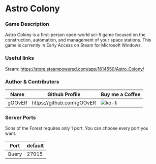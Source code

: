 # Astro Colony

### Game Description

Astro Colony is a first-person open-world sci-fi game focused on the construction, automation, and management of your space stations. This game is currently in Early Access on Steam for Microsoft Windows.

### Useful links

Steam: https://store.steampowered.com/app/1614550/Astro_Colony/

### Author & Contributers
| Name        | Github Profile  | Buy me a Coffee |
| ------------- |-------------|-------------|
|   gOOvER   | https://github.com/gOOvER | [![ko-fi](https://ko-fi.com/img/githubbutton_sm.svg)](https://ko-fi.com/B0B351D0Q) |


### Server Ports

Sons of the Forest requires only 1 port. You can choose every port you want.

| Port    | default       |
|---------|---------------|
| Query    |     27015     |

